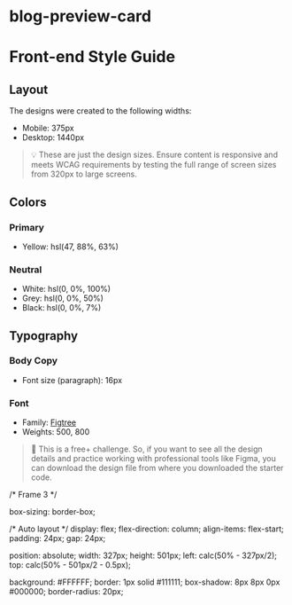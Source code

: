 # blog-preview-card
# Front-end Style Guide

## Layout

The designs were created to the following widths:

- Mobile: 375px
- Desktop: 1440px

> 💡 These are just the design sizes. Ensure content is responsive and meets WCAG requirements by testing the full range of screen sizes from 320px to large screens.

## Colors

### Primary

- Yellow: hsl(47, 88%, 63%)

### Neutral

- White: hsl(0, 0%, 100%)
- Grey: hsl(0, 0%, 50%)
- Black: hsl(0, 0%, 7%)

## Typography

### Body Copy

- Font size (paragraph): 16px

### Font

- Family: [Figtree](https://fonts.google.com/specimen/Figtree)
- Weights: 500, 800

> 💎 This is a free+ challenge. So, if you want to see all the design details and practice working with professional tools like Figma, you can download the design file from where you downloaded the starter code.

/* Frame 3 */

box-sizing: border-box;

/* Auto layout */
display: flex;
flex-direction: column;
align-items: flex-start;
padding: 24px;
gap: 24px;

position: absolute;
width: 327px;
height: 501px;
left: calc(50% - 327px/2);
top: calc(50% - 501px/2 - 0.5px);

background: #FFFFFF;
border: 1px solid #111111;
box-shadow: 8px 8px 0px #000000;
border-radius: 20px;
